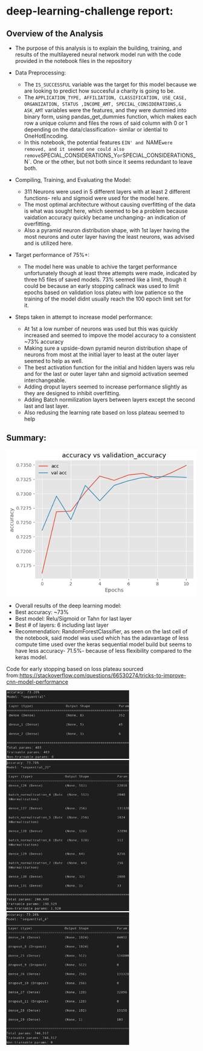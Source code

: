 # deep-learning-challenge report:
## Overview of the Analysis
* The purpose of this analysis is to explain the building, training, and results of the multilayered neural network model run with the code provided in the notebook files in the repository

* Data Preprocessing:
  * The `IS_SUCCESSFUL` variable was the target for this model because we are looking to predict how succesful a charity is going to be.
  * The `APPLICATION_TYPE, AFFILIATION, CLASSIFICATION, USE_CASE, ORGANIZATION, STATUS ,INCOME_AMT, SPECIAL_CONSIDERATIONS,& ASK_AMT` variables were the features, and they were dummied into binary form, using pandas_get_dummies function, which makes each row a unique column and files the rows of said column with 0 or 1 depending on the data/classification- similar or idential to OneHotEncoding.
  * In this notebook, the potential features `EIN' and `NAME` were removed, and it seemed one could also remove `SPECIAL_CONSIDERATIONS_Y` or `SPECIAL_CONSIDERATIONS_N`. One or the other, but not both since it seems redundant to leave both.
* Compiling, Training, and Evaluating the Model:
  * 311 Neurons were used in 5 different layers with at least 2 different functions- relu and sigmoid were used for the model here. 
  * The most optimal architecture without causing overfitting of the data is what was sought here, which seemed to be a problem because vaidation accuracy quickly became unchanging- an indication of overfitting. 
  * Also a pyramid neuron distribution shape, with 1st layer having the most neurons and outer layer having the least neurons, was advised and is utilized here.
* Target performance of 75%+:
  * The model here was unable to achive the target performance unfortunately though at least three attempts were made, indicated by three h5 files of saved models. 73% seemed like a limit, though it could be because an early stopping callnack was used to limit epochs based on validation loss plateu with  low patience so the training of the model didnt usually reach the 100 epoch limit set for it. 

* Steps taken in attempt to increase model performance:
  * At 1st a low number of neurons was used but this was quickly increased and seemed to impove the model accuracy to a consistent ~73% accuracy
  * Making sure a upside-down pyramid neuron distribution shape of neurons from most at the initial layer to least at the outer layer seemed to help as well.
  * The best activation function for the initial and hidden layers was relu and for the last or outer layer tahn and sigmoid activation seemed interchangeable.
  * Adding droput layers seemed to increase performance slightly as they are designed to inhibit overfitting.
  * Adding Batch normilization layers between layers except the second last and last layer.
  * Also redusing the learning rate based on loss plateau seemed to help
## Summary:
![](https://raw.githubusercontent.com/BMO777/deep-learning-challenge/master/result1.png)
 * Overall results of the deep learning model: 
  * Best accuracy: ~73% 
  * Best model: Relu/Sigmoid or Tahn for last layer
  * Best # of layers: 6 including last layer
 * Recommendation: RandomForestClassifier, as seen on the last cell of the notebook, said model was used which has the adavantage of less compute time used over the keras sequential model build but seems to have less accuracy- 71.5%- because of less flexibility compared to the keras model.

Code for early stopping based on loss plateau sourced from:https://stackoverflow.com/questions/66530274/tricks-to-improve-cnn-model-performance
 <p float="center">
  <img src="https://raw.githubusercontent.com/BMO777/deep-learning-challenge/master/model0.png" width="325" />
  <img src="https://raw.githubusercontent.com/BMO777/deep-learning-challenge/master/model1.png" width="325" /> 
  <img src="https://raw.githubusercontent.com/BMO777/deep-learning-challenge/master/model2.png" width="325" />
</p>
